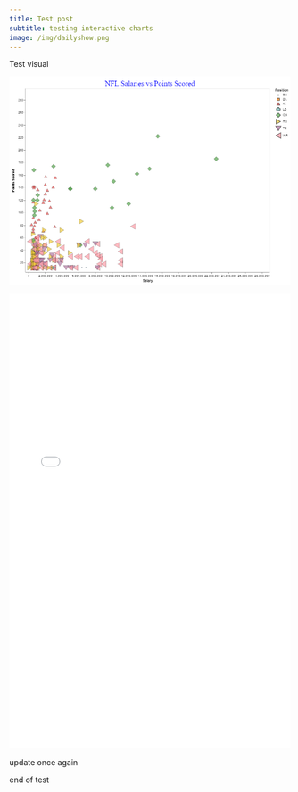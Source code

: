 ```yaml
---
title: Test post
subtitle: testing interactive charts
image: /img/dailyshow.png
---
```


Test visual


![Image](/img/NFLchart.png)


<iframe height='815' scrolling='no' title='NFL Player Value' src='//codepen.io/brianbehnke/embed/YdwQXg/?height=815&theme-id=0&default-tab=result' frameborder='no' allowtransparency='true' allowfullscreen='true' style='width: 100%;'>See the Pen <a href='https://codepen.io/brianbehnke/pen/YdwQXg/'>NFL Player Value</a> by Brian (<a href='https://codepen.io/brianbehnke'>@brianbehnke</a>) on <a href='https://codepen.io'>CodePen</a>.
</iframe>


update once again    

end of test
